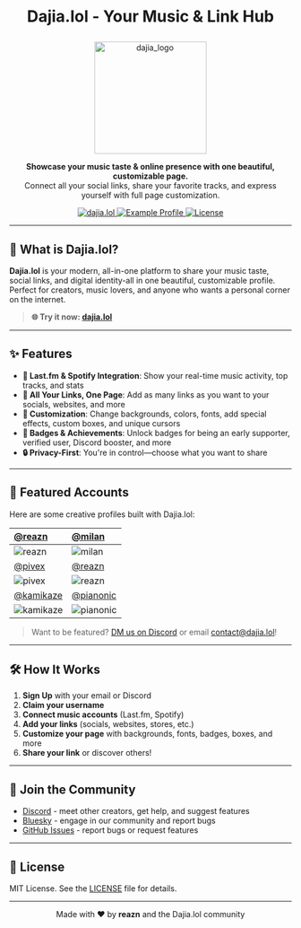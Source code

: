 # <p align="center">Dajia.lol - Your Music & Link Hub</p>
<p align="center">
  <img width="200" height="200" alt="dajia_logo" src="https://github.com/user-attachments/assets/f6fd9e57-ea38-4625-8f51-7794a445a18e" alt="Dajia Logo" />
</p>



<p align="center">
  <strong>Showcase your music taste & online presence with one beautiful, customizable page.</strong><br>
  Connect all your social links, share your favorite tracks, and express yourself with full page customization.
</p>
<p align="center">
  <a href="https://dajia.lol">
    <img src="https://img.shields.io/badge/dajia.lol-8B5CF6?style=for-the-badge" alt="dajia.lol" />
  </a>
  <a href="https://dajia.lol/reazn">
    <img src="https://img.shields.io/badge/Example%20Profile-8B5CF6?style=for-the-badge" alt="Example Profile" />
  </a>
  <a href="https://github.com/reazndev/dajia.lol/blob/main/LICENSE">
    <img src="https://img.shields.io/badge/License-8B5CF6?style=for-the-badge" alt="License" />
  </a>
</p>

---

## 🚀 What is Dajia.lol?

**Dajia.lol** is your modern, all-in-one platform to share your music taste, social links, and digital identity-all in one beautiful, customizable profile. Perfect for creators, music lovers, and anyone who wants a personal corner on the internet.

> **🌐 Try it now: [dajia.lol](https://dajia.lol)**

---

## ✨ Features

- **🎵 Last.fm & Spotify Integration**: Show your real-time music activity, top tracks, and stats
- **🔗 All Your Links, One Page**: Add as many links as you want to your socials, websites, and more
- **🎨 Customization**: Change backgrounds, colors, fonts, add special effects, custom boxes, and unique cursors
- **🏅 Badges & Achievements**: Unlock badges for being an early supporter, verified user, Discord booster, and more
- **🔒 Privacy-First**: You're in control—choose what you want to share

---

## 🌟 Featured Accounts

Here are some creative profiles built with Dajia.lol:

| [@reazn](https://dajia.lol/reazn) | [@milan](https://dajia.lol/milan) |
|:---------------------------------|:--------------------------------|
| ![reazn](https://github.com/user-attachments/assets/6d10c122-d56a-40e0-bd16-c252706dbb68) | ![milan](https://github.com/user-attachments/assets/1c83ad20-1b17-41ba-9e2a-f415ab442382) |
| [@pivex](https://dajia.lol/pivex) | [@reazn](https://dajia.lol/reazn) |
| ![pivex](https://github.com/user-attachments/assets/998395eb-04bd-4891-88e4-892edbd49a73) | ![reazn](https://github.com/user-attachments/assets/0fda86a5-bf25-40f6-bef2-573e6a8ed2cb) |
| [@kamikaze](https://dajia.lol/kmkz) | [@pianonic](https://dajia.lol/pianonic) |
| ![kamikaze](https://github.com/user-attachments/assets/5d76d7bf-6902-43b3-a9e2-0b96607ba7e3) | ![pianonic](https://github.com/user-attachments/assets/4ce60de4-aa7f-48e8-ba52-252593c44c93) |

> Want to be featured? [DM us on Discord](https://discord.gg/dhNXtEabMZ) or email contact@dajia.lol!

---

## 🛠️ How It Works

1. **Sign Up** with your email or Discord
2. **Claim your username**
3. **Connect music accounts** (Last.fm, Spotify)
4. **Add your links** (socials, websites, stores, etc.)
5. **Customize your page** with backgrounds, fonts, badges, boxes, and more
6. **Share your link** or discover others!

---

## 💬 Join the Community

- [Discord](https://discord.gg/dhNXtEabMZ) - meet other creators, get help, and suggest features
- [Bluesky](https://bsky.app/profile/dajia.lol) - engage in our community and report bugs
- [GitHub Issues](https://github.com/reazndev/dajia.lol/issues) - report bugs or request features

---

## 📄 License

MIT License. See the [LICENSE](LICENSE) file for details.

---

<p align="center">Made with ❤️ by <strong>reazn</strong> and the Dajia.lol community</p>
